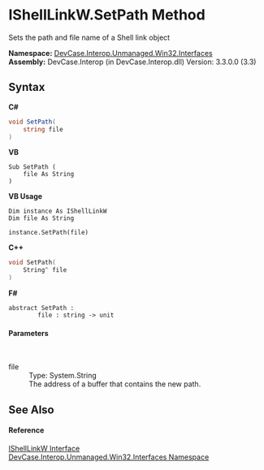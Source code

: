 # IShellLinkW.SetPath Method 
 

Sets the path and file name of a Shell link object

**Namespace:**&nbsp;<a href="N_DevCase_Interop_Unmanaged_Win32_Interfaces">DevCase.Interop.Unmanaged.Win32.Interfaces</a><br />**Assembly:**&nbsp;DevCase.Interop (in DevCase.Interop.dll) Version: 3.3.0.0 (3.3)

## Syntax

**C#**<br />
``` C#
void SetPath(
	string file
)
```

**VB**<br />
``` VB
Sub SetPath ( 
	file As String
)
```

**VB Usage**<br />
``` VB Usage
Dim instance As IShellLinkW
Dim file As String

instance.SetPath(file)
```

**C++**<br />
``` C++
void SetPath(
	String^ file
)
```

**F#**<br />
``` F#
abstract SetPath : 
        file : string -> unit 

```


#### Parameters
&nbsp;<dl><dt>file</dt><dd>Type: System.String<br />The address of a buffer that contains the new path.</dd></dl>

## See Also


#### Reference
<a href="T_DevCase_Interop_Unmanaged_Win32_Interfaces_IShellLinkW">IShellLinkW Interface</a><br /><a href="N_DevCase_Interop_Unmanaged_Win32_Interfaces">DevCase.Interop.Unmanaged.Win32.Interfaces Namespace</a><br />